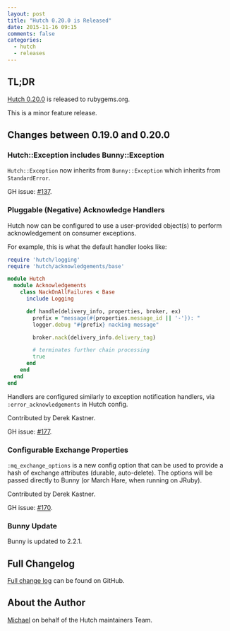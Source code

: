 ```yaml
---
layout: post
title: "Hutch 0.20.0 is Released"
date: 2015-11-16 09:15
comments: false
categories:
  - hutch
  - releases
---
```


## TL;DR

[Hutch 0.20.0](https://rubygems.org/gems/hutch/versions/0.20.0) is released to rubygems.org.

This is a minor feature release.


## Changes between 0.19.0 and 0.20.0

### Hutch::Exception includes Bunny::Exception

`Hutch::Exception` now inherits from `Bunny::Exception` which
inherits from `StandardError`.

GH issue: [#137](https://github.com/gocardless/hutch/issues/137).


### Pluggable (Negative) Acknowledge Handlers

Hutch now can be configured to use a user-provided
object(s) to perform acknowledgement on consumer exceptions.

For example, this is what the default handler looks like:

``` ruby
require 'hutch/logging'
require 'hutch/acknowledgements/base'

module Hutch
  module Acknowledgements
    class NackOnAllFailures < Base
      include Logging

      def handle(delivery_info, properties, broker, ex)
        prefix = "message(#{properties.message_id || '-'}): "
        logger.debug "#{prefix} nacking message"

        broker.nack(delivery_info.delivery_tag)

        # terminates further chain processing
        true
      end
    end
  end
end
```

Handlers are configured similarly to exception notification handlers,
via `:error_acknowledgements` in Hutch config.

Contributed by Derek Kastner.

GH issue: [#177](https://github.com/gocardless/hutch/pull/177).


### Configurable Exchange Properties

`:mq_exchange_options` is a new config option that can be used
to provide a hash of exchange attributes (durable, auto-delete).
The options will be passed directly to Bunny (or March Hare, when
running on JRuby).

Contributed by Derek Kastner.

GH issue: [#170](https://github.com/gocardless/hutch/pull/170).


### Bunny Update

Bunny is updated to 2.2.1.



## Full Changelog

[Full change log](https://github.com/gocardless/hutch/blob/master/CHANGELOG.md) can be found on GitHub.



## About the Author

[Michael](http://twitter.com/michaelklishin) on behalf of the Hutch maintainers Team.

